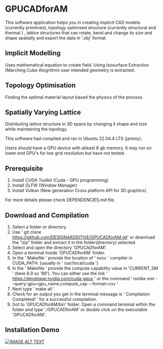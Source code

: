 # GPUCADforAM

This software application helps you in creating implicit CAD models (currently primitves), topology optimised structure (currently structural and thermal ) , lattice structures that can rotate, bend and change its size and shape spatially and export the data in '.obj' format.

## Implicit Modelling 
Uses mathematical equation to create field. Using Isosurface Extraction (Marching Cube Alogrithm) user intended geometry is extracted. 

## Topology Optimisation

Finding the optimal material layout based the physics of the process.

## Spatially Varying Lattice

Distributing lattice structure in 3D space by changing it shape and size while maintaining the topology.



This software had complied and ran in Ubuntu 22.04.4 LTS (jammy). 

Users should have a GPU device with atleast 8 gb memory. It may run on lower end GPU's for low grid resolution but have not tested.


## Prerequisite
1. Install CUDA Toolkit (Cuda - GPU programming)
2. Install GLFW (Window Manager)
3. Install Vulkan (New generation Cross platform API for 3D graphics)


For more details please check DEPENDENCIES.md file.

## Download and Compilation 
1. Select a folder or directory
2. Use ' git clone https://github.com/DESIGN4ADDITIVE/GPUCADforAM.git' or download the "zip" folder and extract it in the folder(directory) selected.
3. Select and open the  directory 'GPUCADforAM'.
4. Open a terminal inside 'GPUCADforAM' folder.
5. In the ' Makefile ' provide the location of ' nvcc ' compiler in CUDA_PATH. (usually in ' /usr/local/cuda ')
6. In the ' Makefile ' provide the compute capability value in 'CURRENT_SM ' (here 8.9 so '89'). You can either use the link ' https://developer.nvidia.com/cuda-gpus ' or the command ' nvidia-smi --query-gpu=gpu_name,compute_cap --format=csv '
7. Next type ' make all '
8. Check for an output you get in the terminal  message is ' Compilation Completed! ' for a successful compilation.
9. Got to 'GPUCADforAM/bin' folder. Open a command terminal within the folder and type './GPUCADforAM' or double click on the executable 'GPUCADforAM'.

## Installation Demo 

[![IMAGE ALT TEXT](http://img.youtube.com/vi/VFgrwhIZFUg/0.jpg)](http://www.youtube.com/watch?v=VFgrwhIZFUg "GPUCADforAM")
